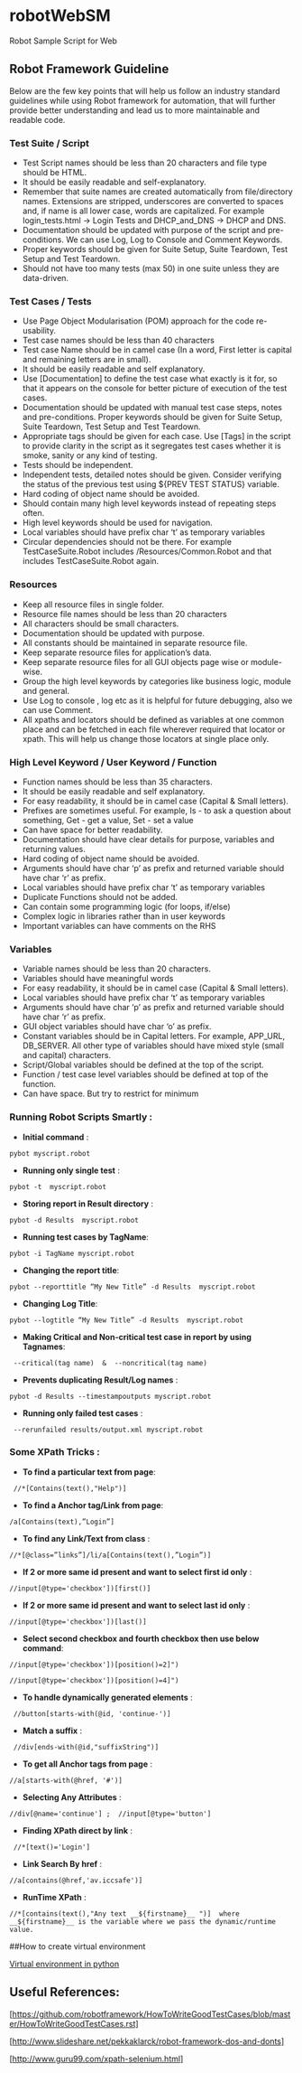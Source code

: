 # robotWebSM
Robot Sample Script for Web
## Robot Framework Guideline
Below are the few key points that will help us follow an industry standard guidelines while using Robot framework for automation, that will further provide better understanding and lead us to more maintainable and readable code.


### Test Suite / Script 

* Test Script names should be less than 20 characters and file type should be HTML.
* It should be easily readable and self-explanatory.
* Remember that suite names are created automatically from file/directory names. Extensions are stripped, underscores are converted to spaces and, if name is all lower case, words are capitalized. For example login_tests.html -> Login Tests and DHCP_and_DNS -> DHCP and DNS.
* Documentation should be updated with purpose of the script and pre-conditions. We can use Log, Log to Console and Comment Keywords.
* Proper keywords should be given for Suite Setup, Suite Teardown, Test Setup and Test Teardown.
* Should not have too many tests (max 50) in one suite unless they are data-driven.

### Test Cases / Tests 

* Use Page Object Modularisation (POM) approach for the code re-usability.
* Test case names should be less than 40 characters 
* Test case Name should be in camel case (In a word, First letter is capital and remaining letters are in small).
* It should be easily readable and self explanatory.
* Use [Documentation] to define the test case what exactly is it for, so that it appears on the console for better picture of execution of the test cases.
* Documentation should be updated with manual test case steps, notes and pre-conditions. Proper keywords should be given for Suite Setup, Suite Teardown, Test Setup and Test Teardown.
* Appropriate tags should be given for each case. Use [Tags] in the script to provide clarity in the script as it segregates test cases whether it is smoke, sanity or any kind of testing.
* Tests should be independent. 
* Independent tests, detailed notes should be given. Consider verifying the status of the previous test using ${PREV TEST STATUS} variable.
* Hard coding of object name should be avoided.
* Should contain many high level keywords instead of repeating steps often.
* High level keywords should be used for navigation.
* Local variables should have prefix char ‘t’ as temporary variables
* Circular dependencies should not be there. For example TestCaseSuite.Robot includes /Resources/Common.Robot and that includes TestCaseSuite.Robot again.    

### Resources 

* Keep all resource files in single folder.
* Resource file names should be less than 20 characters 
* All characters should be small characters.
* Documentation should be updated with purpose.
* All constants should be maintained in separate resource file.
* Keep separate resource files for application’s data.
* Keep separate resource files for all GUI objects page wise or module-wise.
* Group the high level keywords by categories like business logic, module and general.
* Use Log to console , log etc as it is helpful for future debugging, also we can use Comment.
* All xpaths and locators should be defined as variables at one common place and can be fetched in each file wherever required that locator or xpath. This will help us change those locators at single place only.

### High Level Keyword / User Keyword / Function 

* Function names should be less than 35 characters.
* It should be easily readable and self explanatory.
* For easy readability, it should be in camel case (Capital & Small letters).
* Prefixes are sometimes useful. For example, Is - to ask a question about something, Get - get a value, Set - set a value
* Can have space for better readability.
* Documentation should have clear details for purpose, variables and returning values.
* Hard coding of object name should be avoided.
* Arguments should have char ‘p’ as prefix and returned variable should have char ‘r’ as prefix.
* Local variables should have prefix char ‘t’ as temporary variables
* Duplicate Functions should not be added.
* Can contain some programming logic (for loops, if/else)
* Complex logic in libraries rather than in user keywords
* Important variables can have comments on the RHS

### Variables 

* Variable names should be less than 20 characters.
* Variables should have meaningful words
* For easy readability, it should be in camel case (Capital & Small letters).
* Local variables should have prefix char ‘t’ as temporary variables
* Arguments should have char ‘p’ as prefix and returned variable should have char ‘r’ as prefix.
* GUI object variables should have char ‘o’ as prefix.
* Constant variables should be in Capital letters. For example, APP_URL, DB_SERVER. All other type of variables should have mixed style (small and capital) characters.
* Script/Global variables should be defined at the top of the script.
* Function / test case level variables should be defined at top of the function.
* Can have space. But try to restrict for minimum

### Running Robot Scripts Smartly :

* __Initial command__ :  
```
pybot myscript.robot
```
* __Running only single test__ :  
```
pybot -t  myscript.robot
```
* __Storing report in Result directory__ :  
```
pybot -d Results  myscript.robot
```
* __Running test cases by TagName__:  
```
pybot -i TagName myscript.robot
```
* __Changing the report title__:  
```
pybot --reporttitle “My New Title” -d Results  myscript.robot
```
* __Changing Log Title__:  
```
pybot --logtitle “My New Title” -d Results  myscript.robot
```
* __Making Critical and Non-critical test case in report by using Tagnames__: 
```
 --critical(tag name)  &  --noncritical(tag name)
 ```

* __Prevents duplicating Result/Log names__ :  
```
pybot -d Results --timestampoutputs myscript.robot
```
* __Running only failed test cases__ : 
```
 --rerunfailed results/output.xml myscript.robot
 ```

### Some XPath Tricks :

* __To find a particular text from page__:
```
 //*[Contains(text(),"Help")]
 ```
* __To find a Anchor tag/Link from page__: 
```
/a[Contains(text),”Login”]
```
* __To find any Link/Text from class__ :   
```
//*[@class=”links”]/li/a[Contains(text(),”Login”)]
```
* __If 2 or more same id present and want to select first id only__ :  
```
//input[@type='checkbox'])[first()]
```
* __If 2 or more same id present and want to select last id only__ :  
```
//input[@type='checkbox'])[last()]
```
* __Select second checkbox and fourth checkbox then use below command__:  
```
//input[@type='checkbox'])[position()=2]")
```
```
//input[@type='checkbox'])[position()=4]")
```
* __To handle dynamically generated elements__ : 
```
 //button[starts-with(@id, 'continue-')]
 ```
* __Match a suffix__ :
```
 //div[ends-with(@id,"suffixString")]
 ```
* __To get all Anchor tags from page__ : 
```
//a[starts-with(@href, '#')]
```
* __Selecting Any Attributes__ : 
```
//div[@name='continue'] ;  //input[@type='button']
```
* __Finding XPath direct by link__ :
```
 //*[text()='Login']
 ```
* __Link Search By href__ : 
```
//a[contains(@href,'av.iccsafe')]
```
* __RunTime XPath__ :  
```
//*[contains(text(),"Any text __${firstname}__ ")]  where __${firstname}__ is the variable where we pass the dynamic/runtime value.
```

##How to create virtual environment

[Virtual environment in python](http://docs.python-guide.org/en/latest/dev/virtualenvs/)

## Useful References:

[https://github.com/robotframework/HowToWriteGoodTestCases/blob/master/HowToWriteGoodTestCases.rst]


[http://www.slideshare.net/pekkaklarck/robot-framework-dos-and-donts]


[http://www.guru99.com/xpath-selenium.html]


